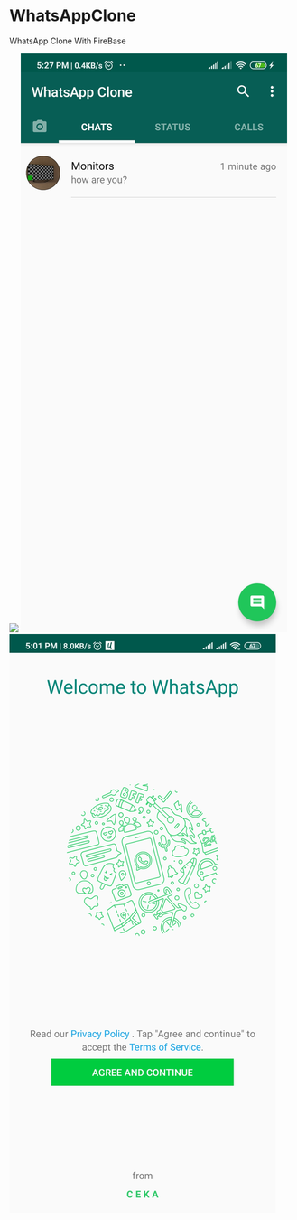 # WhatsAppClone
WhatsApp Clone With FireBase

![](WhatsAppClone-Camera.gif)
![](SS%20Chat.jpg)![](SS%20Welcome.jpg)
